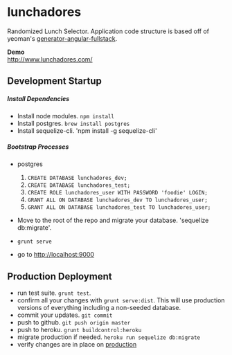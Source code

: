 lunchadores
==================

Randomized Lunch Selector. Application code structure is based off of yeoman's [generator-angular-fullstack](https://github.com/DaftMonk/generator-angular-fullstack).

**Demo**  
http://www.lunchadores.com/

## Development Startup

##### Install Dependencies
  - Install node modules. `npm install`
  - Install postgres. `brew install postgres`
  - Install sequelize-cli. 'npm install -g sequelize-cli'

##### Bootstrap Processes
  - postgres
    1. `CREATE DATABASE lunchadores_dev;`
    1. `CREATE DATABASE lunchadores_test;`
    1. `CREATE ROLE lunchadores_user WITH PASSWORD 'foodie' LOGIN;`
    1. `GRANT ALL ON DATABASE lunchadores_dev TO lunchadores_user;`
    1. `GRANT ALL ON DATABASE lunchadores_test TO lunchadores_user;`
  - Move to the root of the repo and migrate your database. 'sequelize db:migrate'.

  - `grunt serve`
  - go to [http://localhost:9000](http://localhost:9000)

## Production Deployment
- run test suite. `grunt test`.
- confirm all your changes with `grunt serve:dist`. This will use production versions of everything including a non-seeded database.
- commit your updates. `git commit`
- push to github. `git push origin master`
- push to heroku. `grunt buildcontrol:heroku`
- migrate production if needed. `heroku run sequelize db:migrate`
- verify changes are in place on [production](http://www.lunchadores.com/)
